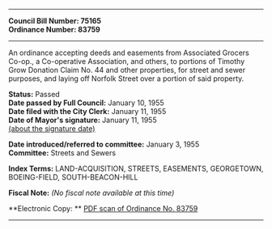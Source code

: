 * * * * *  
  
**Council Bill Number: [](#h0)[](#h2)75165**   
**Ordinance Number: 83759**  
  
* * * * *  
  
An ordinance accepting deeds and easements from Associated Grocers Co-op., a Co-operative Association, and others, to portions of Timothy Grow Donation Claim No. 44 and other properties, for street and sewer purposes, and laying off Norfolk Street over a portion of said property.  
  
**Status:** Passed   
**Date passed by Full Council:** January 10, 1955   
**Date filed with the City Clerk:** January 11, 1955   
**Date of Mayor's signature:** January 11, 1955   
[(about the signature date)](/~public/approvaldate.htm)   
  
  
**Date introduced/referred to committee:** January 3, 1955   
**Committee:** Streets and Sewers   
  
**Index Terms:** LAND-ACQUISITION, STREETS, EASEMENTS, GEORGETOWN, BOEING-FIELD, SOUTH-BEACON-HILL  
  
**Fiscal Note:** *(No fiscal note available at this time)*  
  
**Electronic Copy: ** [PDF scan of Ordinance No. 83759](/~archives/Ordinances/Ord_83759.pdf)  
  
* * * * *  
